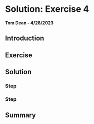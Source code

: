 # Solution: Exercise 4
**Tom Dean - 4/28/2023**

## Introduction



## Exercise



## Solution

### Step



### Step



## Summary


